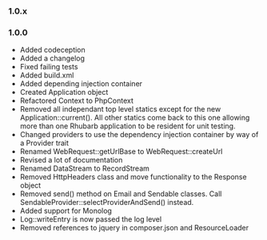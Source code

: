 ### 1.0.x

### 1.0.0

* Added codeception
* Added a changelog
* Fixed failing tests
* Added build.xml
* Added depending injection container
* Created Application object
* Refactored Context to PhpContext
* Removed all independant top level statics except for the new Application::current(). All other statics
  come back to this one allowing more than one Rhubarb application to be resident for unit testing.
* Changed providers to use the dependency injection container by way of a Provider trait
* Renamed WebRequest::getUrlBase to WebRequest::createUrl
* Revised a lot of documentation
* Renamed DataStream to RecordStream
* Removed HttpHeaders class and move functionality to the Response object
* Removed send() method on Email and Sendable classes. Call SendableProvider::selectProviderAndSend() instead.
* Added support for Monolog
* Log::writeEntry is now passed the log level
* Removed references to jquery in composer.json and ResourceLoader